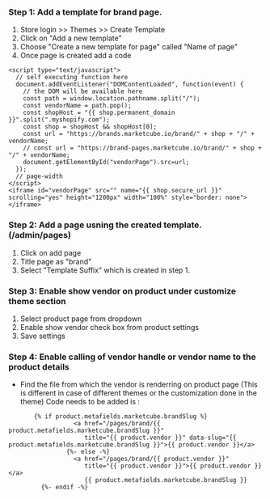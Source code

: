 ### Step 1: Add a template for brand page.
1. Store login >> Themes >> Create Template
2. Click on "Add a new template"
3. Choose "Create a new template for page" called "Name of page"
4. Once page is created add a code 

```
<script type="text/javascript">
  // self executing function here
  document.addEventListener("DOMContentLoaded", function(event) {
    // the DOM will be available here
    const path = window.location.pathname.split("/");
    const vendorName = path.pop();
    const shopHost = "{{ shop.permanent_domain }}".split(".myshopify.com");
    const shop = shopHost && shopHost[0];
    const url = "https://brands.marketcube.io/brand/" + shop + "/" + vendorName;
    // const url = "https://brand-pages.marketcube.io/brand/" + shop + "/" + vendorName;
    document.getElementById("vendorPage").src=url;
  });
  // page-width
</script>
<iframe id="vendorPage" src="" name="{{ shop.secure_url }}" scrolling="yes" height="1200px" width="100%" style="border: none"></iframe>
```
       
### Step 2: Add a page usning the created template. (/admin/pages)
1. Click on add page 
2. Title page as "brand"
3. Select "Template Suffix" which is created in step 1.

### Step 3: Enable show vendor on product under customize theme section
1. Select product page from dropdown
2. Enable show vendor check box from product settings
3. Save settings

### Step 4: Enable calling of vendor handle or vendor name to the product details
- Find the file from which the vendor is renderring on product page  (This is different in case of different themes or the customization done in the theme)
Code needs to be added is :
```
       {% if product.metafields.marketcube.brandSlug %}
                  <a href="/pages/brand/{{ product.metafields.marketcube.brandSlug }}" 
                     title="{{ product.vendor }}" data-slug="{{ product.metafields.marketcube.brandSlug }}">{{ product.vendor }}</a>
                {%- else -%}
                  <a href="/pages/brand/{{ product.vendor }}" 
                     title="{{ product.vendor }}">{{ product.vendor }}</a>
                     {{ product.metafields.marketcube.brandSlug }}
         {%- endif -%}
```
